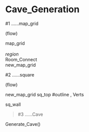 # Cave_Generation

#1 ......map_grid

(flow)
 
  map_grid<br/>
  <br/>
  _region_<br/>
  Room_Connect<br/>
  new_map_grid

#2 ......square

(flow)
  
  new_map_grid
  sq_top
  #outline <int> , Verts <v3>
  
  sq_wall
  
>#3 ......Cave

Generate_Cave()


